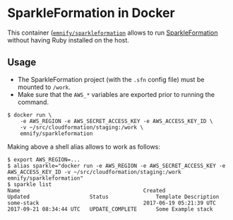 # SparkleFormation in Docker

This container ([`emnify/sparkleformation`](https://hub.docker.com/r/emnify/sparkleformation/) allows to run [SparkleFormation](http://www.sparkleformation.io/) without having Ruby installed on the host.

## Usage

- The SparkleFormation project (with the `.sfn` config file) must be mounted to `/work`.
- Make sure that the `AWS_*` variables are exported prior to running the command.

```shell
$ docker run \
    -e AWS_REGION -e AWS_SECRET_ACCESS_KEY -e AWS_ACCESS_KEY_ID \
    -v ~/src/cloudformation/staging:/work \
    emnify/sparkleformation
```

Making above a shell alias allows to work as follows:


```shell
$ export AWS_REGION=...
$ alias sparkle="docker run -e AWS_REGION -e AWS_SECRET_ACCESS_KEY -e AWS_ACCESS_KEY_ID -v ~/src/cloudformation/staging:/work emnify/sparkleformation"
$ sparkle list
Name                                       Created                   Updated                   Status               Template Description
some-stack                                 2017-06-19 05:21:39 UTC   2017-09-21 08:34:44 UTC   UPDATE_COMPLETE      Some Example stack
```


